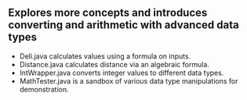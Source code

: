 ## Explores more concepts and introduces converting and arithmetic with advanced data types
- Deli.java calculates values using a formula on inputs.
- Distance.java calculates distance via an algebraic formula.
- IntWrapper.java converts integer values to different data types.
- MathTester.java is a sandbox of various data type manipulations for demonstration.